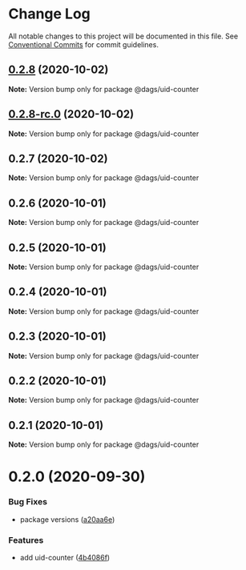 # Change Log

All notable changes to this project will be documented in this file.
See [Conventional Commits](https://conventionalcommits.org) for commit guidelines.

## [0.2.8](https://github.com/AlexanderLapygin/dags/compare/@dags/uid-counter@0.2.8-rc.0...@dags/uid-counter@0.2.8) (2020-10-02)

**Note:** Version bump only for package @dags/uid-counter





## [0.2.8-rc.0](https://github.com/AlexanderLapygin/dags/compare/@dags/uid-counter@0.2.7...@dags/uid-counter@0.2.8-rc.0) (2020-10-02)

**Note:** Version bump only for package @dags/uid-counter






## 0.2.7 (2020-10-02)

**Note:** Version bump only for package @dags/uid-counter





## 0.2.6 (2020-10-01)

**Note:** Version bump only for package @dags/uid-counter





## 0.2.5 (2020-10-01)

**Note:** Version bump only for package @dags/uid-counter





## 0.2.4 (2020-10-01)

**Note:** Version bump only for package @dags/uid-counter





## 0.2.3 (2020-10-01)

**Note:** Version bump only for package @dags/uid-counter





## 0.2.2 (2020-10-01)

**Note:** Version bump only for package @dags/uid-counter





## 0.2.1 (2020-10-01)

**Note:** Version bump only for package @dags/uid-counter





# 0.2.0 (2020-09-30)


### Bug Fixes

* package versions ([a20aa6e](https://github.com/AlexanderLapygin/dags/commit/a20aa6e797b3bc970ca201819bad22e5211fbabf))


### Features

* add uid-counter ([4b4086f](https://github.com/AlexanderLapygin/dags/commit/4b4086fc431bd0382ef87e240b18d977a587fd37))
